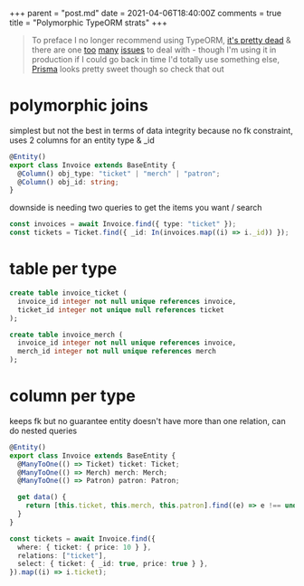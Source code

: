 +++
parent = "post.md"
date = 2021-04-06T18:40:00Z
comments = true
title = "Polymorphic TypeORM strats"
+++

> To preface I no longer recommend using TypeORM, [it's pretty dead](https://github.com/typeorm/typeorm/issues/3267) & there are one [too](https://github.com/typeorm/typeorm/issues/3357) [many](https://github.com/typeorm/typeorm/issues/400) [issues](https://github.com/typeorm/typeorm/issues/4742) to deal with - though I'm using it in production if I could go back in time I'd totally use something else, [Prisma](https://www.prisma.io/) looks pretty sweet though so check that out

# polymorphic joins

simplest but not the best in terms of data integrity because no fk constraint, uses 2 columns for an entity type & \_id

```ts
@Entity()
export class Invoice extends BaseEntity {
  @Column() obj_type: "ticket" | "merch" | "patron";
  @Column() obj_id: string;
}
```

downside is needing two queries to get the items you want / search

```ts
const invoices = await Invoice.find({ type: "ticket" });
const tickets = Ticket.find({ _id: In(invoices.map((i) => i._id)) });
```

# table per type

```sql
create table invoice_ticket (
  invoice_id integer not null unique references invoice,
  ticket_id integer not unique null references ticket
);

create table invoice_merch (
  invoice_id integer not null unique references invoice,
  merch_id integer not null unique references merch
);
```

# column per type

keeps fk but no guarantee entity doesn't have more than one relation, can do nested queries

```ts
@Entity()
export class Invoice extends BaseEntity {
  @ManyToOne(() => Ticket) ticket: Ticket;
  @ManyToOne(() => Merch) merch: Merch;
  @ManyToOne(() => Patron) patron: Patron;

  get data() {
    return [this.ticket, this.merch, this.patron].find((e) => e !== undefined);
  }
}
```

```ts
const tickets = await Invoice.find({
  where: { ticket: { price: 10 } },
  relations: ["ticket"],
  select: { ticket: { _id: true, price: true } },
}).map((i) => i.ticket);
```
